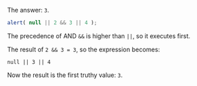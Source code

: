 The answer: `3`.

```js run
alert( null || 2 && 3 || 4 );
```

The precedence of AND `&&` is higher than `||`, so it executes first.

The result of `2 && 3 = 3`, so the expression becomes:

```
null || 3 || 4
```

Now the result is the first truthy value: `3`.

